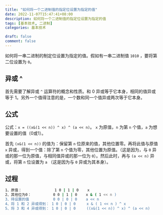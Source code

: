 ```yaml
---
title: "如何将一个二进制值的指定位设置为指定的值"
date: 2022-11-07T15:47:41+08:00
description: 如何将一个二进制值的指定位设置为指定的值
tags: [基本技术, 二进制]
categories: 基本技术

draft: false
comment: false
---
```


如何将一串二进制的制定位设置为指定的值。假如有一串二进制值 `1010` ，要将第二位设置为 `0`。

## 异或 ^

首先需要了解异或 `^` 运算符的概念和性质。和 0 异或等于它本身，相同的值异或等于 1。另外一个值得注意的是，一个数和同一个值异或两次等于它本身。

## 公式

公式：`x = ((x&(1 << n)) ^ x) ^ (a << n)`。 `x` 为原值，`n` 为第 `n` 个值，`a` 为想要设置的值（0或1）。

首先 `(x&(1 << n))` 的值为：保留第 `n` 位原来的值，其他位置零。再将此值与原值 `x` 异或，得到一个值：除了第 `n` 个值为零，其他位置为原值。（这是因为，与 `0` 异或的那一位为原值，与相同值异或的那一位为 `0`）。然后此时，再与 `(a << n)` 异或，将第 `n` 位设置为 `a` （这是因为与 `0` 异或为其本身）。

## 过程

```bash
1、原值：               1 0 | 1 | 0    x
2、其他位为0：          0 0 | 1 | 0    x & ( 1 << n )
3、待设置的值           0 0 | 0 | 0    a << n
4、将 1 和 2 异或得到： 1 0 | 0 | 0     x & ( 1 << n ) ^ x
5、将 3 和 4 异或得到： 1 0 | 0 | 0     ((x&(1 << n)) ^ x) ^ (a << n)
```
